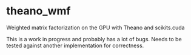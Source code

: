 theano_wmf
==========

Weighted matrix factorization on the GPU with Theano and scikits.cuda

This is a work in progress and probably has a lot of bugs. Needs to be tested against another implementation for correctness.